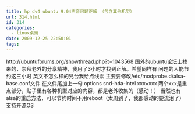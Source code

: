 ```yaml
---
title: hp dv4 ubuntu 9.04声音问题正解 （包含其他机型）
url: 314.html
id: 314
categories:
  - linux桌面
date: 2009-12-25 22:50:01
tags:
---
```


http://ubuntuforums.org/showthread.php?t=1043568 国外的ubuntu论坛上找来的，崇拜老外的分享精神，我用了3小时才找到正解。希望同样有 问题的人能节约这三小时 英文不怎么样的兄台我给点线索 主要要修改/etc/modprobe.d/alsa-base.conf文件 在文件尾加上一句 options snd-hda-intel xxx=xxx 两个xxx是重点部分，贴子里有各种机型对应的内容，都是老外收集的（感动！） 当然也有 alsa的重启方法，可以节约时间不用reboot（太周到了，我都感动的要流泪了） 支持开源OS